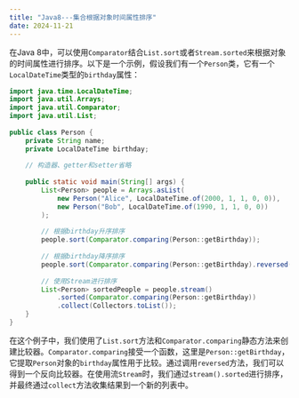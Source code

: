 ```yaml
---
title: "Java8---集合根据对象时间属性排序"
date: 2024-11-21
---
```




在Java 8中，可以使用`Comparator`结合`List.sort`或者`Stream.sorted`来根据对象的时间属性进行排序。以下是一个示例，假设我们有一个`Person`类，它有一个`LocalDateTime`类型的`birthday`属性：



```java
import java.time.LocalDateTime;
import java.util.Arrays;
import java.util.Comparator;
import java.util.List;
 
public class Person {
    private String name;
    private LocalDateTime birthday;
 
    // 构造器、getter和setter省略
 
    public static void main(String[] args) {
        List<Person> people = Arrays.asList(
            new Person("Alice", LocalDateTime.of(2000, 1, 1, 0, 0)),
            new Person("Bob", LocalDateTime.of(1990, 1, 1, 0, 0))
        );
 
        // 根据birthday升序排序
        people.sort(Comparator.comparing(Person::getBirthday));
 
        // 根据birthday降序排序
        people.sort(Comparator.comparing(Person::getBirthday).reversed());
 
        // 使用Stream进行排序
        List<Person> sortedPeople = people.stream()
            .sorted(Comparator.comparing(Person::getBirthday))
            .collect(Collectors.toList());
    }
}
```

在这个例子中，我们使用了`List.sort`方法和`Comparator.comparing`静态方法来创建比较器。`Comparator.comparing`接受一个函数，这里是`Person::getBirthday`，它提取`Person`对象的`birthday`属性用于比较。通过调用`reversed`方法，我们可以得到一个反向比较器。在使用流`Stream`时，我们通过`stream().sorted`进行排序，并最终通过`collect`方法收集结果到一个新的列表中。
